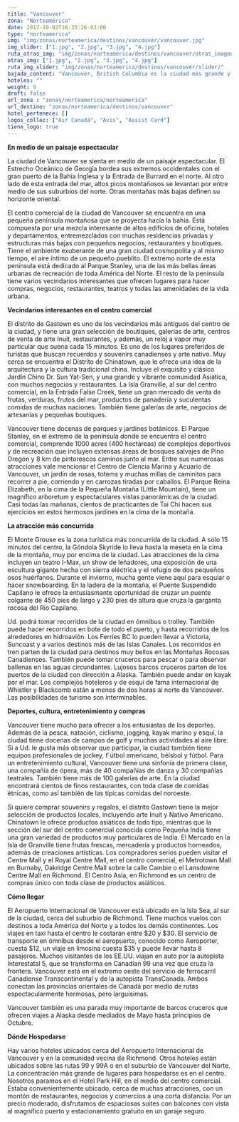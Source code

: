 ```yaml
---
title: "Vancouver"
zona: "Norteamérica"
date: 2017-10-02T16:35:26-03:00
type: "norteamerica"
img: "img/zonas/norteamerica/destinos/vancouver/vancouver.jpg"
img_slider: ["1.jpg", "2.jpg", "3.jpg", "4.jpg"]
ruta_otras_img: "img/zonas/norteamerica/destinos/vancouver/otras_imagenes/"
otras_img: ["1.jpg", "2.jpg", "3.jpg", "4.jpg"]
ruta_img_slider: "img/zonas/norteamerica/destinos/vancouver/slider/"
bajada_content: "Vancouver, British Columbia es la ciudad más grande y probablemente más hermosa de esta provincia del oeste de Canadá. Está ubicada a sólo 24 millas (38 kilómetros) al norte del límite con Estados Unidos y a menos de tres horas de manejo desde Seattle, Washington. Las comunidades que la rodean se expanden por una área de 2930 kilómetros cuadrados, lo que la transforma en un vibrante centro metropolitano. Vancouver está a 60 millas (96 km) al noroeste de Victoria, la capital de British Columbia, ubicada en el extremo sur de la vecina Isla Vancouver."
hoteles: ""
weight: 9
draft: false
url_zona : "zonas/norteamerica/norteamerica"
url_destino: "zonas/norteamerica/destinos/vancouver"
hotel_pertenece: []
logos_collec: ["Air Canadá", "Avis", "Assist Card"]
tiene_logo: true
---
```


**En medio de un paisaje espectacular**

La ciudad de Vancouver se sienta en medio de un paisaje espectacular. El Estrecho Oceánico de Georgia bordea sus extremos occidentales con el gran puerto de la Bahía Inglesa y la Entrada de Burrard en el norte. Al otro lado de esta entrada del mar, altos picos montañosos se levantan por entre medio de sus suburbios del norte. Otras montañas más bajas definen su horizonte oriental.

El centro comercial de la ciudad de Vancouver se encuentra en una pequeña península montañosa que se proyecta hacia la bahía. Está compuesta por una mezcla interesante de altos edificios de oficina, hoteles y departamentos, entremezclados con muchas residencias privadas y estructuras más bajas con pequeños negocios, restaurantes y boutiques. Tiene el ambiente exuberante de una gran ciudad cosmopolita y al mismo tiempo, el aire íntimo de un pequeño pueblito. El extremo norte de esta península está dedicado al Parque Stanley, una de las más bellas áreas urbanas de recreación de toda América del Norte. El resto de la península tiene varios vecindarios interesantes que ofrecen lugares para hacer compras, negocios, restaurantes, teatros y todas las amenidades de la vida urbana.

**Vecindarios interesantes en el centro comercial**

El distrito de Gastown es uno de los vecindarios más antiguos del centro de la ciudad, y tiene una gran selección de boutiques, galerías de arte, centros de venta de arte Inuit, restaurantes, y además, un reloj a vapor muy particular que suena cada 15 minutos. Es uno de los lugares preferidos de turistas que buscan recuerdos y souvenirs canadienses y arte nativo. Muy cerca se encuentra el Distrito de Chinatown, que le ofrece una idea de la arquitectura y la cultura tradicional china. Incluye el exquisito y clásico Jardín Chino Dr. Sun Yat-Sen, y una grande y vibrante comunidad Asiática, con muchos negocios y restaurantes. La Isla Granville, al sur del centro comercial, en la Entrada False Creek, tiene un gran mercado de venta de frutas, verduras, frutos del mar, productos de panadería y suculentas comidas de muchas naciones. También tiene galerías de arte, negocios de artesanías y pequeñas boutiques.

Vancouver tiene docenas de parques y jardines botánicos. El Parque Stanley, en el extremo de la península donde se encuentra el centro comercial, comprende 1000 acres (400 hectáreas) de complejos deportivos y de recreación que incluyen extensas áreas de bosques salvajes de Pino Oregón y 8 km de pintorescos caminos junto al mar. Entre sus numerosas atracciones vale mencionar el Centro de Ciencia Marina y Acuario de Vancouver, un jardín de rosas, totems y muchas millas de caminitos para recorrer a pie, corriendo y en carrozas tiradas por caballos. El Parque Reina Elizabeth, en la cima de la Pequeña Montaña (Little Mountain), tiene un magnífico arboretum y espectaculares vistas panorámicas de la ciudad. Casi todas las mañanas, cientos de practicantes de Tai Chi hacen sus ejercicios en estos hermosos jardines en la cima de la montaña.

**La atracción más concurrida**

El Monte Grouse es la zona turística más concurrida de la ciudad. A sólo 15 minutos del centro, la Góndola Skyride lo lleva hasta la meseta en la cima de la montaña, muy por encima de la ciudad. Las atracciones de la cima incluyen un teatro I-Max, un show de leñadores, una exposición de una escultura gigante hecha con sierra eléctrica y el refugio de dos pequeños osos huérfanos. Durante el invierno, mucha gente viene aquí para esquiar o hacer snowboarding. En la ladera de la montaña, el Puente Suspendido Capilano le ofrece la entusiasmante oportunidad de cruzar un puente colgante de 450 pies de largo y 230 pies de altura que cruza la garganta rocosa del Río Capilano.

Ud. podrá tomar recorridos de la ciudad en ómnibus o trolley. También puede hacer recorridos en bote de todo el puerto, y hasta recorridos de los alrededores en hidroavión. Los Ferries BC lo pueden llevar a Victoria, Suncoast y a varios destinos más de las Islas Canales. Los recorridos en tren parten de la ciudad para destinos muy bellos en las Montañas Rocosas Canadienses. También puede tomar cruceros para pescar o para observar ballenas en las aguas circundantes. Lujosos barcos cruceros parten de los puertos de la ciudad con dirección a Alaska. También puede andar en kayak por el mar. Los complejos hoteleros y de esquí de fama internacional de Whistler y Blackcomb están a menos de dos horas al norte de Vancouver. Las posibilidades de turismo son interminables.

**Deportes, cultura, entretenimiento y compras**

Vancouver tiene mucho para ofrecer a los entusiastas de los deportes. Además de la pesca, natación, ciclismo, jogging, kayak marino y esquí, la ciudad tiene docenas de campos de golf y muchas actividades al aire libre. Si a Ud. le gusta más observar que participar, la ciudad también tiene equipos profesionales de jockey, f´útbol americano, béisbol y fútbol. Para un entretenimiento cultural, Vancouver tiene una sinfonía de primera clase, una compañía de ópera, más de 40 compañías de danza y 30 compañías teatrales. También tiene más de 100 galerías de arte. En la ciudad encontrará cientos de finos restaurantes, con toda clase de comidas étnicas, como así también de las típicas comidas del noroeste.

Si quiere comprar souvenirs y regalos, el distrito Gastown tiene la mejor selección de productos locales, incluyendo arte Inuit y Nativo Americano. Chinatown le ofrece productos asiáticos de todo tipo, mientras que la sección del sur del centro comercial conocida como Pequeña India tiene una gran variedad de productos muy particulares de India. El Mercado en la Isla de Granville tiene frutas frescas, mercadería y productos horneados, además de creaciones artísticas. Los compradores serios pueden visitar el Centre Mall y el Royal Centre Mall, en el centro comercial, el Metrotown Mall en Burnaby, Oakridge Centre Mall sobre la calle Cambie o el Lansdowne Centre Mall en Richmond. El Centro Asia, en Richmond es un centro de compras único con toda clase de productos asiáticos.

**Cómo llegar**

El Aeropuerto Internacional de Vancouver está ubicado en la Isla Sea, al sur de la ciudad, cerca del suburbio de Richmond. Tiene muchos vuelos con destinos a toda América del Norte y a todos los demás continentes. Los viajes en taxi hasta el centro le costarán entre $20 y $30. El servicio de transporte en ómnibus desde el aeropuerto, conocido como Aeroporter, cuesta $12, un viaje en limosina cuesta $35 y puede llevar hasta 8 pasajeros. Muchos visitantes de los EE.UU. viajan en auto por la autopista Interestatal 5, que se transforma en Canadian 99 una vez que cruza la frontera. Vancouver está en el extremo oeste del servicio de ferrocarril Canadiense Transcontinental y de la autopista TransCanada. Ambos conectan las provincias orientales de Canadá por medio de rutas espectacularmente hermosas, pero larguísimas.

Vancouver también es una parada muy importante de barcos cruceros que ofrecen viajes a Alaska desde mediados de Mayo hasta principios de Octubre.

**Dónde Hospedarse**

Hay varios hoteles ubicados cerca del Aeropuerto Internacional de Vancouver y en la comunidad vecina de Richmond. Otros hoteles están ubicados sobre las rutas 99 y 99A o en el suburbio de Vancouver del Norte. La concentración más grande de lugares para hospedarse es en el centro. Nosotros paramos en el Hotel Park Hill, en el medio del centro comercial. Estaba convenientemente ubicado, cerca de muchas atracciones, con un montón de restaurantes, negocios y comercios a una corta distancia. Por un precio moderado, disfrutamos de espaciosas suites con balcones con vista al magnífico puerto y estacionamiento gratuito en un garaje seguro.
